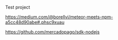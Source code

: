 Test project

https://medium.com/@borellvi/meteor-meets-npm-a5cc48d90abe#.phsc9xuau

https://github.com/mercadopago/sdk-nodejs